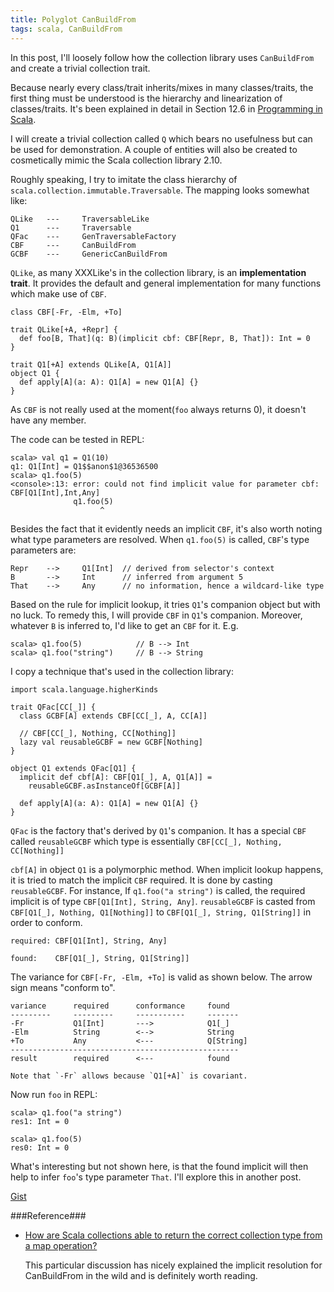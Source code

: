 ```yaml
---
title: Polyglot CanBuildFrom
tags: scala, CanBuildFrom
---
```


In this post, I'll loosely follow how the collection library uses `CanBuildFrom` 
and create a trivial collection trait.

Because nearly every class/trait inherits/mixes in many classes/traits, the
first thing must be understood is the hierarchy and linearization of
classes/traits. It's been explained in detail in Section 12.6 in [Programming in
Scala](http://www.artima.com/shop/programming_in_scala_2ed). 

I will create a trivial collection called `Q` which bears no usefulness
but can be used for demonstration. A couple of entities will also be created to
cosmetically mimic the Scala collection library 2.10.

Roughly speaking, I try to imitate the class hierarchy of
`scala.collection.immutable.Traversable`. The mapping looks somewhat like:

    QLike   ---     TraversableLike
    Q1      ---     Traversable
    QFac    ---     GenTraversableFactory
    CBF     ---     CanBuildFrom
    GCBF    ---     GenericCanBuildFrom

`QLike`, as many XXXLike's in the collection library, is an
__implementation trait__. It provides the default and
general implementation for many functions which make use of `CBF`.

    class CBF[-Fr, -Elm, +To]

    trait QLike[+A, +Repr] {
      def foo[B, That](q: B)(implicit cbf: CBF[Repr, B, That]): Int = 0
    }

    trait Q1[+A] extends QLike[A, Q1[A]]
    object Q1 {
      def apply[A](a: A): Q1[A] = new Q1[A] {}
    }

As `CBF` is not really used at the moment(`foo` always returns 0), it doesn't have
any member.

The code can be tested in REPL:

    scala> val q1 = Q1(10)
    q1: Q1[Int] = Q1$$anon$1@36536500
    scala> q1.foo(5)
    <console>:13: error: could not find implicit value for parameter cbf: CBF[Q1[Int],Int,Any]
                  q1.foo(5)
                        ^

Besides the fact that it evidently needs an implicit `CBF`, it's also
worth noting what type parameters are resolved. When `q1.foo(5)` is called, `CBF`'s type parameters are: 

    Repr    -->     Q1[Int]  // derived from selector's context
    B       -->     Int      // inferred from argument 5
    That    -->     Any      // no information, hence a wildcard-like type 

Based on the rule for implicit lookup, it tries `Q1`'s companion object but with
no luck. To remedy this, I will provide `CBF` in `Q1`'s companion. Moreover,
whatever `B` is inferred to, I'd like to get an `CBF` for it. E.g.

    scala> q1.foo(5)            // B --> Int
    scala> q1.foo("string")     // B --> String

I copy a technique that's used in the collection library:

    import scala.language.higherKinds

    trait QFac[CC[_]] {
      class GCBF[A] extends CBF[CC[_], A, CC[A]]

      // CBF[CC[_], Nothing, CC[Nothing]]
      lazy val reusableGCBF = new GCBF[Nothing] 
    }

    object Q1 extends QFac[Q1] {
      implicit def cbf[A]: CBF[Q1[_], A, Q1[A]] =
        reusableGCBF.asInstanceOf[GCBF[A]]

      def apply[A](a: A): Q1[A] = new Q1[A] {}
    }

`QFac` is the factory that's derived by `Q1`'s companion. It has a special
`CBF` called `reusableGCBF` which type is essentially `CBF[CC[_], Nothing, CC[Nothing]]`

`cbf[A]` in object `Q1` is a polymorphic method. When implicit lookup happens, 
it is tried to match the implicit `CBF` required.
It is done by casting `reusableGCBF`. For instance, If `q1.foo("a string")` is called,
the required implicit is of type `CBF[Q1[Int], String, Any]`. `reusableGCBF` is casted from  
`CBF[Q1[_], Nothing, Q1[Nothing]]` to  `CBF[Q1[_], String, Q1[String]]` in order to
conform.

    required: CBF[Q1[Int], String, Any]

    found:    CBF[Q1[_], String, Q1[String]]
    
The variance for `CBF[-Fr, -Elm, +To]` is valid as shown below. The arrow sign means "conform to".

    variance      required      conformance     found
    ---------     ---------     -----------     -------  
    -Fr           Q1[Int]       --->            Q1[_]
    -Elm          String        <-->            String
    +To           Any           <---            Q[String]
    ---------------------------------------------------  
    result        required      <---            found

    Note that `-Fr` allows because `Q1[+A]` is covariant. 

Now run `foo` in REPL:

    scala> q1.foo("a string")
    res1: Int = 0

    scala> q1.foo(5)
    res0: Int = 0



What's interesting but not shown here, is that the found implicit will then help 
to infer `foo`'s type parameter `That`. I'll explore this in another post.


[Gist](https://gist.github.com/cfchou/5704938)


###Reference###
* [How are Scala collections able to return the correct collection type from a map operation?](http://stackoverflow.com/questions/5200505/how-are-scala-collections-able-to-return-the-correct-collection-type-from-a-map/5200633#5200633)

    This particular discussion has nicely explained the implicit resolution for
CanBuildFrom in the wild and is definitely worth reading.


